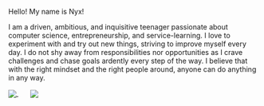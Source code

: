 Hello! My name is Nyx!

I am a driven, ambitious, and inquisitive teenager passionate about computer science, entrepreneurship, and service-learning. I love to experiment with and try out new things, striving to improve myself every day. I do not shy away from responsibilities nor opportunities as I crave challenges and chase goals ardently every step of the way. I believe that with the right mindset and the right people around, anyone can do anything in any way.

<a href="https://github.com/xyntechx">
  <img align="center" src="https://github-readme-stats.vercel.app/api/?username=xyntechx&show_icons=true&include_all_commits=true&theme=radical"/>
</a>
&nbsp;&nbsp;&nbsp;&nbsp;&nbsp;
<a href="https://github.com/xyntechx">
  <img align="center" src="https://github-readme-stats.vercel.app/api/top-langs/?username=xyntechx&exclude_repo=BlackHole,BlackHole-Game,MilkyWay-Game&theme=radical"/>
</a>
